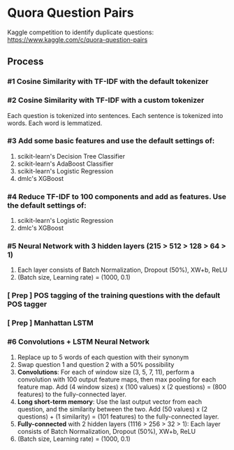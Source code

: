 # Quora Question Pairs
Kaggle competition to identify duplicate questions: https://www.kaggle.com/c/quora-question-pairs

## Process
### #1 Cosine Similarity with TF-IDF with the default tokenizer
### #2 Cosine Similarity with TF-IDF with a custom tokenizer
Each question is tokenized into sentences. Each sentence is tokenized into words. Each word is lemmatized.
### #3 Add some basic features and use the default settings of:
1. scikit-learn's Decision Tree Classifier
2. scikit-learn's AdaBoost Classifier
3. scikit-learn's Logistic Regression
4. dmlc's XGBoost
### #4 Reduce TF-IDF to 100 components and add as features. Use the default settings of:
1. scikit-learn's Logistic Regression
2. dmlc's XGBoost
### #5 Neural Network with 3 hidden layers (215 > 512 > 128 > 64 > 1)
1. Each layer consists of Batch Normalization, Dropout (50%), XW+b, ReLU
2. (Batch size, Learning rate) = (1000, 0.1)
### [ Prep ] POS tagging of the training questions with the default POS tagger
### [ Prep ] Manhattan LSTM
### #6 Convolutions + LSTM Neural Network
1. Replace up to 5 words of each question with their synonym
2. Swap question 1 and question 2 with a 50% possibility
3. **Convolutions**: For each of window size (3, 5, 7, 11), perform a convolution with 100 output feature maps, then max pooling for each feature map. Add (4 window sizes) x (100 values) x (2 questions) = (800 features) to the fully-connected layer.
4. **Long short-term memory**: Use the last output vector from each question, and the similarity between the two. Add (50 values) x (2 questions) + (1 similarity) = (101 features) to the fully-connected layer.
5. **Fully-connected** with 2 hidden layers (1116 > 256 > 32 > 1): Each layer consists of Batch Normalization, Dropout (50%), XW+b, ReLU
6. (Batch size, Learning rate) = (1000, 0.1)
